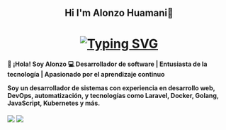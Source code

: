 <h2 align="center"

 Hi I'm Alonzo Huamani👋
 
 </h2>
 
 <h1 align="center">
<a href="https://git.io/typing-svg"><img src="https://readme-typing-svg.demolab.com?font=Doto&size=40&pause=1000&color=001DF7&background=4AFF8300&center=true&vCenter=true&width=470&lines=DESARROLLADOR+MOVIL;DESARROLLO+FRONT+END;DESARROLLO+BACK+END;ANALISTA+DE+DATOS" alt="Typing SVG" /></a>
  
 </h1>
 
<p align='center'></p>

<h4>
 
 👋 ¡Hola! Soy Alonzo
💻 Desarrollador de software | Entusiasta de la tecnología | Apasionado por el aprendizaje continuo

Soy un desarrollador de sistemas con experiencia en desarrollo web, DevOps, automatización, y tecnologías como Laravel, Docker, Golang, JavaScript, Kubernetes y más.
</h4>

<p align='center'></p>
<a href="##"><img src="[https://user-images.githubusercontent.com/73097560/115834477-dbab4500-a447-11eb-908a-139a6edaec5c.gif](https://scontent.faqp3-1.fna.fbcdn.net/v/t39.30808-6/489080222_2655105681355061_4247231160715391691_n.jpg?stp=dst-jpg_p180x540_tt6&_nc_cat=108&ccb=1-7&_nc_sid=127cfc&_nc_eui2=AeE0WB-OIBGzpMxYqJWQF6uCmvroabE6nuGa-uhpsTqe4ahDy_jxp7gJdi-gGv45QX7DK40kYiOMhTI4HdwWfLYO&_nc_ohc=aaOM_tymQeUQ7kNvwGMJ8g-&_nc_oc=AdkI2WNNKRN9SXT8A_rhnNrxGL9m-OBgm2ZLDefhQMS3xKJ1wu9T4e4PuCBFAvkm5NAsA9npUtmG8WJ3YtTs4ZNR&_nc_zt=23&_nc_ht=scontent.faqp3-1.fna&_nc_gid=OalMpceBuFUwBPE8pAVJiw&oh=00_AfEGCDma0xIVN7Y-B307Qz6I_F_1h_lAwP9VC1iSD9KzxA&oe=67FA90C0)"></a>
 <img src="https://github.com/sourabmaity/sourabmaity/blob/main/header_.png" >

 

<!--
**alonzo-hs/alonzo-hs** is a ✨ _special_ ✨ repository because its `README.md` (this file) appears on your GitHub profile.

Here are some ideas to get you started:

- 🔭 I’m currently working on ...
- 🌱 I’m currently learning ...
- 👯 I’m looking to collaborate on ...
- 🤔 I’m looking for help with ...
- 💬 Ask me about ...
- 📫 How to reach me: ...
- 😄 Pronouns: ...
- ⚡ Fun fact: ...
-->
